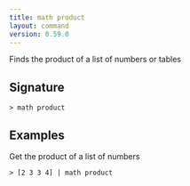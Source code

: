 ```yaml
---
title: math product
layout: command
version: 0.59.0
---
```


Finds the product of a list of numbers or tables

## Signature

```> math product ```

## Examples

Get the product of a list of numbers
```shell
> [2 3 3 4] | math product
```

